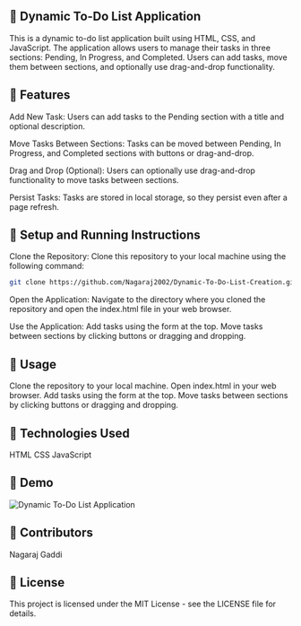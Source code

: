 ## 🌟 Dynamic To-Do List Application

This is a dynamic to-do list application built using HTML, CSS, and JavaScript. The application allows users to manage their tasks in three sections: Pending, In Progress, and Completed. Users can add tasks, move them between sections, and optionally use drag-and-drop functionality.

## 🌟 Features

 Add New Task: Users can add tasks to the Pending section with a title and optional description.
 
Move Tasks Between Sections: Tasks can be moved between Pending, In Progress, and Completed sections with buttons or drag-and-drop.

Drag and Drop (Optional): Users can optionally use drag-and-drop functionality to move tasks between sections.

Persist Tasks: Tasks are stored in local storage, so they persist even after a page refresh.

## 🌟 Setup and Running Instructions
Clone the Repository: Clone this repository to your local machine using the following command:

```bash
git clone https://github.com/Nagaraj2002/Dynamic-To-Do-List-Creation.git
```

Open the Application: Navigate to the directory where you cloned the repository and open the index.html file in your web browser.

Use the Application: Add tasks using the form at the top. Move tasks between sections by clicking buttons or dragging and dropping.

## 🌟 Usage

Clone the repository to your local machine.
Open index.html in your web browser.
Add tasks using the form at the top.
Move tasks between sections by clicking buttons or dragging and dropping.

## 🌟 Technologies Used
HTML
CSS
JavaScript

## 🌟 Demo
![Dynamic To-Do List Application](https://drive.google.com/uc?export=view&id=1p_ugHswef0kOfHDXAmq5yPS9tm1bhYXr)


## 🌟 Contributors
Nagaraj Gaddi

## 🌟 License
This project is licensed under the MIT License - see the LICENSE file for details.
